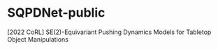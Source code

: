 # SQPDNet-public
[2022 CoRL] SE(2)-Equivariant Pushing Dynamics Models for Tabletop Object Manipulations
